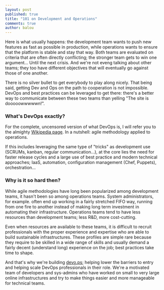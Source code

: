```yaml
---
layout: post
published: true
title: "101 on Development and Operations"
comments: true
author: balou
---
```


Here is what usually happens: the development team wants to push new features as fast as possible in production, while operations wants to ensure that the platform is stable and stay that way. Both teams are evaluated on criteria that are often directly conflicting; the stronger team gets to win one argument... Until the next crisis. And we're not eveng talking about other teams; they too have different objectives that will eventually go against those of one another.

There is no silver bullet to get everybody to play along nicely. That being said, getting Dev and Ops on the path to cooperation is not impossible. DevOps and best practices can be leveraged to get there: there's a better way to communicate between these two teams than yelling "The site is dooooowwwwwn!".

### What's DevOps exactly?

For the complete, uncensored version of what DevOps is, I will refer you to the almighty [Wikipedia page](http://en.wikipedia.org/wiki/Devops). In a nutshell: agile methodology applied to operations.

If this includes leveraging the same type of "tricks" as development use (SCRUMs, kanban, regular communication...), at the core lies the need for faster release cycles and a large use of best practice and modern technical approaches; IaaS, automation, configuration management (Chef, Puppets), orchestration...

### Why is it so hard then?

While agile methodologies have long been popularized among development teams, it hasn't been so among operations teams. System administrators, for example. often end up working in a fairly stretched FIFO way, running from one fire to another instead of making long term investment in automating their infrastructure. Operations teams tend to have less resources than development teams; less R&D, more cost-cutting.

Even when resources are available to these teams, it is difficult to recruit professionals with the proper experience and expertise who are able to build sustainable infrastructures. These profiles are simple rare because they require to be skilled in a wide range of skills and usually demand a fairly decent (understand long) experience on the job; best practices take time to shape.

And that's why we're building [devo.ps](http://devo.ps); helping lower the barriers to entry and helping scale DevOps professionals in their role. We're a motivated team of developers and sys-admins who have worked on small to very large online infrastructures and try to make things easier and more manageable for technical teams.